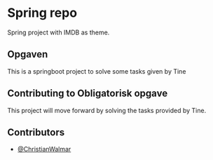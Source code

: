# Spring repo
Spring project with IMDB as theme.

## Opgaven
This is a springboot project to solve some tasks given by Tine 

## Contributing to Obligatorisk opgave

This project will move forward by solving the tasks provided by Tine.


## Contributors
* [@ChristianWalmar](https://github.com/ChristianWalmar)
